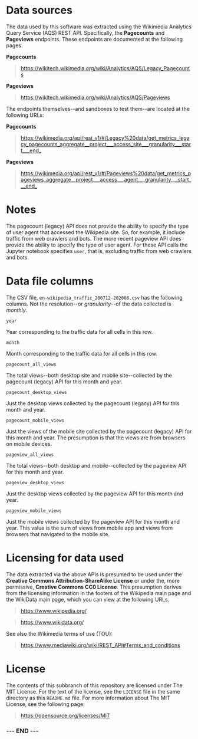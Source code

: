 
# Data sources #

The data used by this software was extracted using the Wikimedia
Analytics Query Service (AQS) REST API. Specifically, the **Pagecounts**
and **Pageviews** endpoints. These endpoints are documented at the
following pages.

**Pagecounts**
>  <https://wikitech.wikimedia.org/wiki/Analytics/AQS/Legacy_Pagecounts>

**Pageviews**
>  <https://wikitech.wikimedia.org/wiki/Analytics/AQS/Pageviews>

The endpoints themselves--and sandboxes to test them--are located at the
following URLs:

**Pagecounts**

>  <https://wikimedia.org/api/rest_v1/#/Legacy%20data/get_metrics_legacy_pagecounts_aggregate__project___access_site___granularity___start___end_>

**Pageviews**
>  <https://wikimedia.org/api/rest_v1/#/Pageviews%20data/get_metrics_pageviews_aggregate__project___access___agent___granularity___start___end_>


# Notes #

The pagecount (legacy) API does not provide the ability to specify the
type of user agent that accessed the Wikipedia site. So, for example, it
include traffic from web crawlers and bots. The more recent pageview API
does provide the ability to specify the type of user agent. For these
API calls the Jupyter notebook specifies `user`, that is, excluding
traffic from web crawlers and bots.


# Data file columns #

The CSV file, `en-wikipedia_traffic_200712-202008.csv` has the following
columns. Not the resolution--or _granularity_--of the data collected is
_monthly_.

`year`

Year corresponding to the traffic data for all cells in this row.

`month`

Month corresponding to the traffic data for all cells in this row.

`pagecount_all_views`

The total views--both desktop site and mobile site--collected by the
pagecount (legacy) API for this month and year.

`pagecount_desktop_views`

Just the desktop views collected by the pagecount (legacy) API for this
month and year.

`pagecount_mobile_views`

Just the views of the mobile site collected by the pagecount (legacy)
API for this month and year. The presumption is that the views are from
browsers on mobile devices.

`pageview_all_views`

The total views--both desktop and mobile--collected by the pageview API
for this month and year.

`pageview_desktop_views`

Just the desktop views collected by the pageview API for this month and
year.

`pageview_mobile_views`

Just the mobile views collected by the pageview API for this month and
year. This value is the sum of views from mobile app and views from
browsers that navigated to the mobile site.


# Licensing for data used #

The data extracted via the above APIs is presumed to be used under the
**Creative Commons Attribution-ShareAlike License** or under the, more
permissive, **Creative Commons CC0 License**. This presumption derives
from the licensing information in the footers of the Wikipedia main page
and the WikiData main page, which you can view at the following URLs.

>  <https://www.wikipedia.org/>

>  <https://www.wikidata.org/>

See also the Wikimedia terms of use (TOU):

>  <https://www.mediawiki.org/wiki/REST_API#Terms_and_conditions>


# License #

The contents of this subbranch of this repository are licensed under The
MIT License. For the text of the license, see the `LICENSE` file in the
same directory as this `README.md` file. For more information about The
MIT License, see the following page:

>  <https://opensource.org/licenses/MIT>


### --- END --- ###
 
